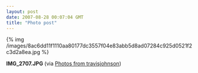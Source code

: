 ```yaml
---
layout: post
date: 2007-08-28 00:07:04 GMT
title: "Photo post"
---
```

{% img /images/8ac6dd11f1110aa80177dc3557f04e83abb5d8ad07284c925d0521f2c3d2a8ea.jpg %}

<b>IMG_2707.JPG</b> (via <a href="http://www.flickr.com/photos/travisjohnson/1253109516/">Photos from travisjohnson</a>)